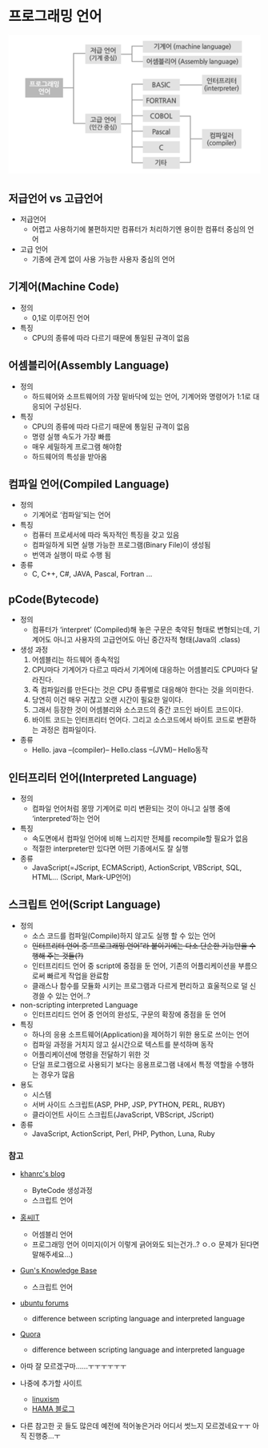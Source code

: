 # 프로그래밍 언어
<img src="../image/File IO\D.D\Programming Language.png"></img> 	 
## 저급언어 vs 고급언어
 - 저급언어
	 - 어렵고 사용하기에 불편하지만 컴퓨터가 처리하기엔 용이한 컴퓨터 중심의 언어
 - 고급 언어
	 - 기종에 관계 없이 사용 가능한 사용자 중심의 언어

## 기계어(Machine Code)
 - 정의
 	 - 0,1로 이루어진 언어
 - 특징
 	 - CPU의 종류에 따라 다르기 때문에 통일된 규격이 없음

## 어셈블리어(Assembly Language)
 - 정의
 	 - 하드웨어와 소프트웨어의 가장 밑바닥에 있는 언어, 기계어와 명령어가 1:1로 대응되어 구성된다.
 - 특징
 	 - CPU의 종류에 따라 다르기 때문에 통일된 규격이 없음
 	 - 명령 실행 속도가 가장 빠름
 	 - 매우 세밀하게 프로그램 해야함
 	 - 하드웨어의 특성을 받아옴

## 컴파일 언어(Compiled Language)
 - 정의
 	 - 기계어로 ‘컴파일’되는 언어
 - 특징
 	 - 컴퓨터 프로세서에 따라 독자적인 특징을 갖고 있음
 	 - 컴파일하게 되면 실행 가능한 프로그램(Binary File)이 생성됨
 	 - 번역과 실행이 따로 수행 됨
 - 종류
	 - C, C++, C#, JAVA, Pascal, Fortran …

## pCode(Bytecode)
 - 정의
 	 - 컴퓨터가 ‘interpret’ (Compiled)해 놓은 구문은 축약된 형태로 변형되는데, 기계어도 아니고 사용자의 고급언어도 아닌 중간자적 형태(Java의 .class)
 - 생성 과정
 	 1. 어셈블리는 하드웨어 종속적임
 	 2. CPU마다 기계어가 다르고 따라서 기계어에 대응하는 어셈블리도 CPU마다 달라진다.
 	 3. 즉 컴파일러를 만든다는 것은 CPU 종류별로 대응해야 한다는 것을 의미한다. 
 	 4. 당연히 이건 매우 귀찮고 오랜 시간이 필요한 일이다. 
 	 5. 그래서 등장한 것이 어셈블리와 소스코드의 중간 코드인 바이트 코드이다.
	 6. 바이트 코드는 인터프리터 언어다. 그리고 소스코드에서 바이트 코드로 변환하는 과정은 컴파일이다.
 - 종류
 	 - Hello. java  –(compiler)–  Hello.class  –(JVM)–  Hello동작

## 인터프리터 언어(Interpreted Language)
 - 정의
 	 - 컴파일 언어처럼 몽땅 기계어로 미리 변환되는 것이 아니고 실행 중에 ‘interpreted’하는 언어
 - 특징
 	 - 속도면에서 컴파일 언어에 비해 느리지만 전체를 recompile할 필요가 없음
 	 - 적절한 interpreter만 있다면 어떤 기종에서도 잘 실행
 - 종류
 	 - JavaScript(=JScript, ECMAScript), ActionScript, VBScript, SQL, HTML… (Script, Mark-UP언어)


## 스크립트 언어(Script Language)
 - 정의
 	 - 소스 코드를 컴파일(Compile)하지 않고도 실행 할 수 있는 언어
 	 - <del>인터프리터 언어 중 “프로그래밍 언어”라 붙이기에는 다소 단순한 기능만을 수행해 주는 것들(?)</del>
 	 - 인터프리티드 언어 중 script에 중점을 둔 언어, 기존의 어플리케이션을 부름으로써 빠르게 작업을 완료함
 	 - 클래스나 함수를 모듈화 시키는 프로그램과 다르게 편리하고 효울적으로 덜 신경쓸 수 있는 언어..?
 - non-scripting interpreted Language
 	 - 인터프리티드 언어 중 언어의 완성도, 구문의 확장에 중점을 둔 언어
 - 특징
 	 - 하나의 응용 소프트웨어(Application)을 제어하기 위한 용도로 쓰이는 언어
 	 - 컴파일 과정을 거치지 않고 실시간으로 텍스트를 분석하며 동작
 	 - 어플리케이션에 명령을 전달하기 위한 것
 	 - 단일 프로그램으로 사용되기 보다는 응용프로그램 내에서 특정 역할을 수행하는 경우가 많음
 - 용도
 	 - 시스템
 	 - 서버 사이드 스크립트(ASP, PHP, JSP, PYTHON, PERL, RUBY)
 	 - 클라이언트 사이드 스크립트(JavaScript, VBScript, JScript)
 - 종류
 	 - JavaScript, ActionScript, Perl, PHP, Python, Luna, Ruby




### 참고
 - [khanrc's blog](http://khanrc.tistory.com/entry/인터프리터와-바이트코드 "khanrc's blog")
 	 - ByteCode 생성과정
 	 - 스크립트 언어
 - [홍씨IT](http://hongci.tistory.com/18 "홍씨IT")
 	 - 어셈블리 언어
 	 - 프로그래밍 언어 이미지(이거 이렇게 긁어와도 되는건가..? ㅇ.ㅇ 문제가 된다면 말해주세요...)
 - [Gun's Knowledge Base](http://jokergt.tistory.com/81 "Gun's Knowledge Base")
 	 - 스크립트 언어
 - [ubuntu forums](https://ubuntuforums.org/showthread.php?t=2073273 "ubuntu forums")
 	 - difference between scripting language and interpreted language
 - [Quora](https://www.quora.com/What-is-the-difference-between-interpreted-languages-and-scripting-languages "Quora")
 	 - difference between scripting language and interpreted language
 - 아따 잘 모르겠구마......ㅜㅜㅜㅜㅜㅜ

 - 나중에 추가할 사이트
 	 - [linuxism](http://linuxism.tistory.com/1941 "linuxism")
 	 - [HAMA 블로그](http://hamait.tistory.com/353 "HAMA 블로그")

 - 다른 참고한 곳 들도 많은데 예전에 적어놓은거라 어디서 썻느지 모르겠네요ㅜㅜ 아직 진행중...ㅜ